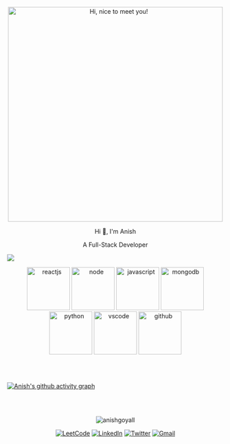 <p align="center">
  <img src="https://media.giphy.com/media/RbDKaczqWovIugyJmW/giphy.gif" width=500px title="Hi, nice to meet you!">
</p>

<p align="center">Hi 👋, I'm Anish</p>
<p align="center">A Full-Stack Developer</p>

<img src="https://user-images.githubusercontent.com/74038190/212284100-561aa473-3905-4a80-b561-0d28506553ee.gif">

<p align="center">
  <img alt="reactjs" src="https://media.giphy.com/media/eNAsjO55tPbgaor7ma/giphy.gif" width="100" title="React.js">
  <img alt="node" src="https://media.giphy.com/media/kdFc8fubgS31b8DsVu/giphy.gif" width="100" title="Node.js">
  <img alt="javascript" src="https://media3.giphy.com/media/ln7z2eWriiQAllfVcn/200w.webp" width="100" title="JavaScript">
  <img alt="mongodb" src="https://media.giphy.com/media/tAjb5pyCEBhEb8jWxC/giphy.gif" width="100" title="mongodb">
  <img alt="python" src="https://i.giphy.com/media/LMt9638dO8dftAjtco/200.webp" width="100" title="Python">
  <img alt="vscode" src="https://i.giphy.com/media/IdyAQJVN2kVPNUrojM/200.webp" width="100" title="VSCode">
  <img alt="github" src="https://i.giphy.com/media/KzJkzjggfGN5Py6nkT/200.webp" width="100" title="GitHub">
</p>

<br/><br/>

[![Anish's github activity graph](https://github-readme-activity-graph.vercel.app/graph?username=anishgoyall&theme=react)](https://github.com/ashutosh00710/github-readme-activity-graph)

<br/><br/>

<p align="center">
  <img src="https://komarev.com/ghpvc/?username=anishgoyall" alt="anishgoyall" /> 
</p>

<p align="center">
  <a href="https://leetcode.com/anishgoyal/"><img src="https://img.shields.io/badge/LeetCode--_.svg?style=social&logo=leetcode" alt="LeetCode"></a>
  <a href="https://www.linkedin.com/in/anishgoyal18"><img src="https://img.shields.io/badge/LinkedIn--_.svg?style=social&logo=linkedin" alt="LinkedIn"></a>
  <a href="https://twitter.com/anishgoyall"><img src="https://img.shields.io/twitter/follow/jeanrauwers?label=Twitter&style=social" alt="Twitter"></a>
  <a href="mailto:anishgoyal2020@gmail.com"><img src="https://img.shields.io/badge/Gmail--_.svg?style=social&logo=gmail" alt="Gmail"></a>
</p>

<br/>
